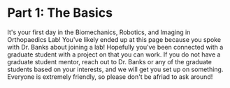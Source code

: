 # Part 1: The Basics

It's your first day in the Biomechanics, Robotics, and Imaging in Orthopaedics Lab! You've likely ended up at this page because you spoke with Dr. Banks about joining a lab! Hopefully you've been connected with a graduate student with a project on that you can work. If you do not have a graduate student mentor, reach out to Dr. Banks or any of the graduate students based on your interests, and we will get you set up on something. Everyone is extremely friendly, so please don't be afriad to ask around!